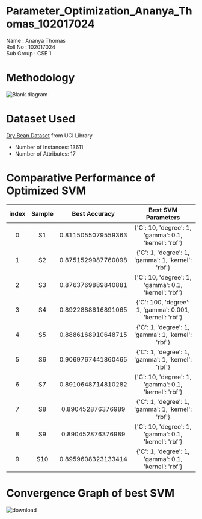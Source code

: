 # Parameter_Optimization_Ananya_Thomas_102017024

Name : Ananya Thomas<BR>
Roll No : 102017024<BR>
Sub Group : CSE 1

# Methodology
  ![Blank diagram](https://user-images.githubusercontent.com/72699766/233221736-9c06d8dd-642d-4a4b-a0f1-e35a6c09c65e.png)

# Dataset Used
  
[Dry Bean Dataset](https://archive.ics.uci.edu/ml/datasets/Dry+Bean+Dataset) from UCI Library

- Number of Instances: 13611
- Number of Attributes: 17   

# Comparative Performance of Optimized SVM

|index|Sample|Best Accuracy|Best SVM Parameters|
|:---:|:---:|:---:|:---:|
|0|S1|0\.8115055079559363|\{'C': 10, 'degree': 1, 'gamma': 0\.1, 'kernel': 'rbf'\}|
|1|S2|0\.8751529987760098|\{'C': 1, 'degree': 1, 'gamma': 1, 'kernel': 'rbf'\}|
|2|S3|0\.8763769889840881|\{'C': 10, 'degree': 1, 'gamma': 0\.1, 'kernel': 'rbf'\}|
|3|S4|0\.8922888616891065|\{'C': 100, 'degree': 1, 'gamma': 0\.001, 'kernel': 'rbf'\}|
|4|S5|0\.8886168910648715|\{'C': 1, 'degree': 1, 'gamma': 1, 'kernel': 'rbf'\}|
|5|S6|0\.9069767441860465|\{'C': 1, 'degree': 1, 'gamma': 1, 'kernel': 'rbf'\}|
|6|S7|0\.8910648714810282|\{'C': 10, 'degree': 1, 'gamma': 0\.1, 'kernel': 'rbf'\}|
|7|S8|0\.890452876376989|\{'C': 1, 'degree': 1, 'gamma': 1, 'kernel': 'rbf'\}|
|8|S9|0\.890452876376989|\{'C': 10, 'degree': 1, 'gamma': 0\.1, 'kernel': 'rbf'\}|
|9|S10|0\.8959608323133414|\{'C': 1, 'degree': 1, 'gamma': 0\.1, 'kernel': 'rbf'\}|

# Convergence Graph of best SVM
![download](https://user-images.githubusercontent.com/72699766/233235275-d1385fb8-b372-4bee-bad6-4c8a22e4e610.png)
